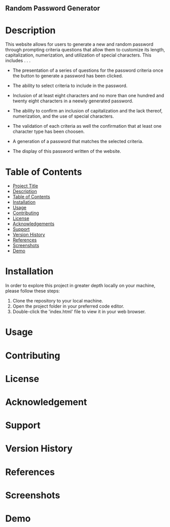 ## Random Password Generator

# Description
This website allows for users to generate a new and random password through prompting criteria questions that allow them to customize its length, capitalization, numerization, and utilization of special characters.
This includes . . .

* The presentation of a series of questions for the password criteria once the button to generate a password has been clicked.

* The ability to select criteria to include in the password.

* Inclusion of at least eight characters and no more than one hundred and twenty eight characters in a neewly generated password.

* The ability to confirm an inclusion of capitalization and the lack thereof, numerization, and the use of special characters.

* The validation of each criteria as well the confirmation that at least one character type has been choosen.

* A generation of a password that matches the selected criteria.

* The display of this password written of the website.

# Table of Contents
* [Project Title](#project-title)
* [Description](#description)
* [Table of Contents](#table-of-contents)
* [Installation](#installation)
* [Usage](#usage)
* [Contributing](#contributing)
* [License](#license)
* [Acknowledgements](#acknowledgements)
* [Support](#support)
* [Version History](#version-history)
*  [References](#references)
*  [Screenshots](#screenshots)
*  [Demo](#demo)

# Installation
In order to explore this project in greater depth locally on your machine, please follow these steps:

1. Clone the repository to your local machine.
2. Open the project folder in your preferred code editor.
3. Double-click the 'index.html' file to view it in your web browser.


# Usage

# Contributing

# License

# Acknowledgement

# Support

# Version History

# References

# Screenshots

# Demo